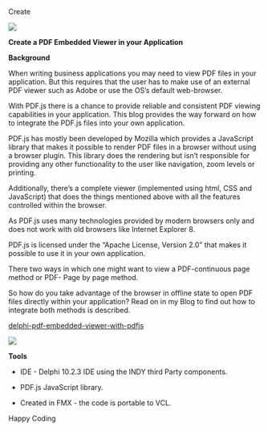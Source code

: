 Create

![](media/b3f4cf25cc2fd176c8e3df3360bbcab8.png)

**Create a PDF Embedded Viewer in your Application**

**Background**

When writing business applications you may need to view PDF files in your
application. But this requires that the user has to make use of an external PDF
viewer such as Adobe or use the OS’s default web-browser.

With PDF.js there is a chance to provide reliable and consistent PDF viewing
capabilities in your application. This blog provides the way forward on how to
integrate the PDF.js files into your own application.

PDF.js has mostly been developed by Mozilla which provides a JavaScript library
that makes it possible to render PDF files in a browser without using a browser
plugin. This library does the rendering but isn’t responsible for providing any
other functionality to the user like navigation, zoom levels or printing.

Additionally, there’s a complete viewer (implemented using html, CSS and
JavaScript) that does the things mentioned above with all the features
controlled within the browser.

As PDF.js uses many technologies provided by modern browsers only and does not
work with old browsers like Internet Explorer 8.

PDF.js is licensed under the “Apache License, Version 2.0” that makes it
possible to use it in your own application.

There two ways in which one might want to view a PDF-continuous page method or
PDF- Page by page method.

So how do you take advantage of the browser in offline state to open PDF files
directly within your application? Read on in my Blog to find out how to integrate both
methods is described.

[delphi-pdf-embedded-viewer-with-pdfjs](https://bayeseanblog.com/blog/delphi-pdf-embedded-viewer-with-pdfjs/21)

![](media/5f32c26e17cf7f32351f70833925b39d.gif)

**Tools**

-   IDE - Delphi 10.2.3 IDE using the INDY third Party components.

-   PDF.js JavaScript library.

-   Created in FMX - the code is portable to VCL.



Happy Coding
